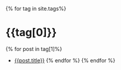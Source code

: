 {% for tag in site.tags%}
# {{tag[0]}}
{% for post in tag[1]%}
* [{{post.title}}]({{site.baseurl}}{{post.url}})
{% endfor %}
{% endfor %}
